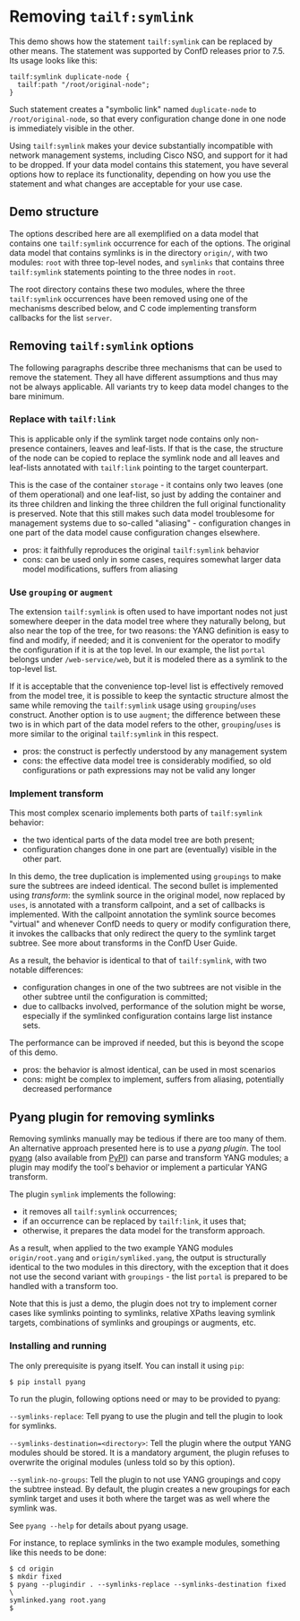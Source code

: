 # Removing `tailf:symlink`

This demo shows how the statement `tailf:symlink` can be replaced by other
means.  The statement was supported by ConfD releases prior to 7.5.  Its usage
looks like this:

    tailf:symlink duplicate-node {
      tailf:path "/root/original-node";
    }

Such statement creates a "symbolic link" named `duplicate-node` to
`/root/original-node`, so that every configuration change done in one node is
immediately visible in the other.

Using `tailf:symlink` makes your device substantially incompatible with network
management systems, including Cisco NSO, and support for it had to be dropped.
If your data model contains this statement, you have several options how to
replace its functionality, depending on how you use the statement and what
changes are acceptable for your use case.


## Demo structure

The options described here are all exemplified on a data model that contains
one `tailf:symlink` occurrence for each of the options.  The original data model
that contains symlinks is in the directory `origin/`, with two modules: `root`
with three top-level nodes, and `symlinks` that contains three `tailf:symlink`
statements pointing to the three nodes in `root`.

The root directory contains these two modules, where the three `tailf:symlink`
occurrences have been removed using one of the mechanisms described below, and C
code implementing transform callbacks for the list `server`.


## Removing `tailf:symlink` options

The following paragraphs describe three mechanisms that can be used to remove
the statement.  They all have different assumptions and thus may not be always
applicable.  All variants try to keep data model changes to the bare minimum.


### Replace with `tailf:link`

This is applicable only if the symlink target node contains only non-presence
containers, leaves and leaf-lists.  If that is the case, the structure of the
node can be copied to replace the symlink node and all leaves and leaf-lists
annotated with `tailf:link` pointing to the target counterpart.

This is the case of the container `storage` - it contains only two leaves (one
of them operational) and one leaf-list, so just by adding the container and its
three children and linking the three children the full original functionality
is preserved.  Note that this still makes such data model troublesome for
management systems due to so-called "aliasing" - configuration changes in one
part of the data model cause configuration changes elsewhere.

* pros: it faithfully reproduces the original `tailf:symlink` behavior
* cons: can be used only in some cases, requires somewhat larger data model
  modifications, suffers from aliasing


### Use `grouping` or `augment`

The extension `tailf:symlink` is often used to have important nodes not just
somewhere deeper in the data model tree where they naturally belong, but also
near the top of the tree, for two reasons: the YANG definition is easy to find
and modify, if needed; and it is convenient for the operator to modify the
configuration if it is at the top level.  In our example, the list `portal`
belongs under `/web-service/web`, but it is modeled there as a symlink to the
top-level list.

If it is acceptable that the convenience top-level list is effectively removed
from the model tree, it is possible to keep the syntactic structure almost the
same while removing the `tailf:symlink` usage using `grouping`/`uses`
construct.  Another option is to use `augment`; the difference between these
two is in which part of the data model refers to the other, `grouping`/`uses`
is more similar to the original `tailf:symlink` in this respect.

* pros: the construct is perfectly understood by any management system
* cons: the effective data model tree is considerably modified, so old
  configurations or path expressions may not be valid any longer


### Implement transform

This most complex scenario implements both parts of `tailf:symlink` behavior:

* the two identical parts of the data model tree are both present;
* configuration changes done in one part are (eventually) visible in the other
  part.

In this demo, the tree duplication is implemented using `groupings` to make
sure the subtrees are indeed identical.  The second bullet is implemented using
*transform*: the symlink source in the original model, now replaced by `uses`,
is annotated with a transform callpoint, and a set of callbacks is implemented.
With the callpoint annotation the symlink source becomes "virtual" and whenever
ConfD needs to query or modify configuration there, it invokes the callbacks
that only redirect the query to the symlink target subtree.  See more about
transforms in the ConfD User Guide.

As a result, the behavior is identical to that of `tailf:symlink`, with two
notable differences:

* configuration changes in one of the two subtrees are not visible in the other
  subtree until the configuration is committed;
* due to callbacks involved, performance of the solution might be worse,
  especially if the symlinked configuration contains large list instance sets.

The performance can be improved if needed, but this is beyond the scope of this
demo.

* pros: the behavior is almost identical, can be used in most scenarios
* cons: might be complex to implement, suffers from aliasing, potentially
  decreased performance


## Pyang plugin for removing symlinks

Removing symlinks manually may be tedious if there are too many of them.  An
alternative approach presented here is to use a *pyang plugin*.  The tool
[pyang](https://github.com/mbj4668/pyang) (also available from
[PyPI](https://pypi.org/project/pyang/)) can parse and transform YANG modules;
a plugin may modify the tool's behavior or implement a particular YANG
transform.

The plugin `symlink` implements the following:

* it removes all `tailf:symlink` occurrences;
* if an occurrence can be replaced by `tailf:link`, it uses that;
* otherwise, it prepares the data model for the transform approach.

As a result, when applied to the two example YANG modules `origin/root.yang`
and `origin/symliked.yang`, the output is structurally identical to the two
modules in this directory, with the exception that it does not use the second
variant with `groupings` - the list `portal` is prepared to be handled with a
transform too.

Note that this is just a demo, the plugin does not try to implement corner
cases like symlinks pointing to symlinks, relative XPaths leaving symlink
targets, combinations of symlinks and groupings or augments, etc.


### Installing and running

The only prerequisite is pyang itself.  You can install it using `pip`:

    $ pip install pyang

To run the plugin, following options need or may to be provided to pyang:

`--symlinks-replace`: Tell pyang to use the plugin and tell the plugin to look
for symlinks.

`--symlinks-destination=<directory>`: Tell the plugin where the output YANG
modules should be stored.  It is a mandatory argument, the plugin refuses to
overwrite the original modules (unless told so by this option).

`--symlink-no-groups`: Tell the plugin to not use YANG groupings and copy the
subtree instead.  By default, the plugin creates a new groupings for each
symlink target and uses it both where the target was as well where the symlink
was.

See `pyang --help` for details about pyang usage.

For instance, to replace symlinks in the two example modules, something like
this needs to be done:

    $ cd origin
    $ mkdir fixed
    $ pyang --plugindir . --symlinks-replace --symlinks-destination fixed \
    symlinked.yang root.yang
    $
